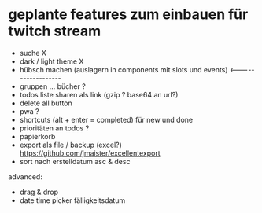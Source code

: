 # geplante features zum einbauen für twitch stream 

- suche X
- dark / light theme X
- hübsch machen (auslagern in components mit slots und events) <------------------
- gruppen ... bücher ?
- todos liste sharen als link  (gzip ? base64 an url?)
- delete all button
- pwa ?
- shortcuts (alt + enter = completed) für new und done
- prioritäten an todos ?
- papierkorb
- export als file / backup (excel?) https://github.com/jmaister/excellentexport
- sort nach erstelldatum asc & desc

advanced:
- drag & drop
- date time picker fälligkeitsdatum 
